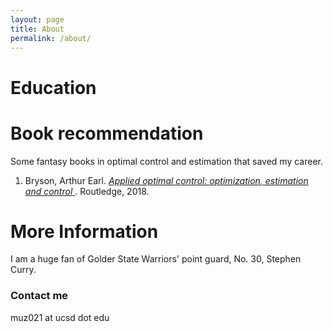```yaml
---
layout: page
title: About
permalink: /about/
---
```


# Education

# Book recommendation
Some fantasy books in optimal control and estimation that saved my career.

<ol>
  <li>
    Bryson, Arthur Earl. 
    <a href="https://www.sciencedirect.com/science/article/pii/S0005109814004063" target="_blank">
      <em>Applied optimal control: optimization, estimation and control</em>
    </a>. 
    Routledge, 2018.
  </li>
</ol>

# More Information

I am a huge fan of Golder State Warriors' point guard, No. 30, Stephen Curry.

### Contact me

muz021 at ucsd dot edu
